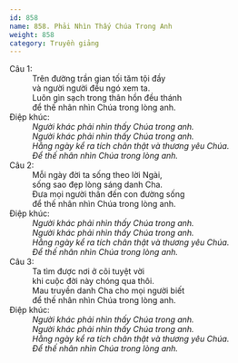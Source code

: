 ```yaml
---
id: 858
name: 858. Phải Nhìn Thấy Chúa Trong Anh
weight: 858
category: Truyền giảng
---
```

<dl><dt>Câu 1:</dt><dd data-verse="1">Trên đường trần gian tối tăm tội đầy <br/>và người người đều ngó xem ta. <br/>Luôn gìn sạch trong thân hồn đều thánh <br/>để thế nhân nhìn Chúa trong lòng anh. </dd><dt>Điệp khúc:</dt><dd data-chorus="1"><em>Người khác phải nhìn thấy Chúa trong anh. <br/>Người khác phải nhìn thấy Chúa trong anh. <br/>Hằng ngày kể ra tích chân thật và thương yêu Chúa. <br/>Để thế nhân nhìn Chúa trong lòng anh. </em></dd><dt>Câu 2:</dt><dd data-verse="2">Mỗi ngày đời ta sống theo lời Ngài, <br/>sống sao đẹp lòng sáng danh Cha. <br/>Đưa mọi người thân đến con đường sống <br/>để thế nhân nhìn Chúa trong lòng anh. </dd><dt>Điệp khúc:</dt><dd data-chorus="1"><em>Người khác phải nhìn thấy Chúa trong anh. <br/>Người khác phải nhìn thấy Chúa trong anh. <br/>Hằng ngày kể ra tích chân thật và thương yêu Chúa. <br/>Để thế nhân nhìn Chúa trong lòng anh. </em></dd><dt>Câu 3:</dt><dd data-verse="3">Ta tìm được nơi ở cõi tuyệt vời <br/>khi cuộc đời này chóng qua thôi. <br/>Mau truyền danh Cha cho mọi người biết <br/>để thế nhân nhìn Chúa trong lòng anh. </dd><dt>Điệp khúc:</dt><dd data-chorus="1"><em>Người khác phải nhìn thấy Chúa trong anh. <br/>Người khác phải nhìn thấy Chúa trong anh. <br/>Hằng ngày kể ra tích chân thật và thương yêu Chúa. <br/>Để thế nhân nhìn Chúa trong lòng anh. </em></dd></dl>
